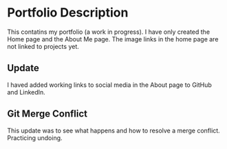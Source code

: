 # Portfolio Description

This contatins my portfolio (a work in progress). I have only created the Home page and the About Me page. The image links in the home page are not linked to projects yet.


## Update

I haved added working links to social media in the About page to GitHub and LinkedIn. 
 
## Git Merge Conflict

This update was to see what happens and how to resolve a merge conflict.
Practicing undoing.
